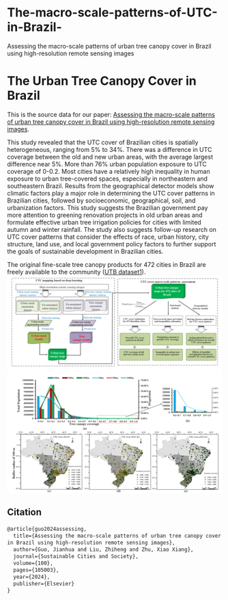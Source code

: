 # The-macro-scale-patterns-of-UTC-in-Brazil-
Assessing the macro-scale patterns of urban tree canopy cover in Brazil using high-resolution remote sensing images



# The Urban Tree Canopy Cover in Brazil

This is the source data for our paper: [Assessing the macro-scale patterns of urban tree canopy cover in Brazil using high-resolution remote sensing images](https://www.sciencedirect.com/science/article/pii/S2210670723006145).

This study revealed that the UTC cover of Brazilian cities is spatially heterogeneous, ranging from 5% to 34%. There was a difference in UTC coverage between the old and new urban areas, with the average largest difference near 5%. More than 76% urban population exposure to UTC coverage of 0-0.2. Most cities have a relatively high inequality in human exposure to urban tree-covered spaces, especially in northeastern and southeastern Brazil. Results from the geographical detector models show climatic factors play a major role in determining the UTC cover patterns in Brazilian cities, followed by socioeconomic, geographical, soil, and urbanization factors. This study suggests the Brazilian government pay more attention to greening renovation projects in old urban areas and formulate effective urban tree irrigation policies for cities with limited autumn and winter rainfall. The study also suggests follow-up research on UTC cover patterns that consider the effects of race, urban history, city structure, land use, and local government policy factors to further support the goals of sustainable development in Brazilian cities.

The original fine-scale tree canopy products for 472 cities in Brazil are freely available to the community ([UTB dataset1](https://nkszjx.github.io/projects/UTB.html)). 
![](fig1.png)
![](fig2.png)












## Citation

```
@article{guo2024assessing,
  title={Assessing the macro-scale patterns of urban tree canopy cover in Brazil using high-resolution remote sensing images},
  author={Guo, Jianhua and Liu, Zhiheng and Zhu, Xiao Xiang},
  journal={Sustainable Cities and Society},
  volume={100},
  pages={105003},
  year={2024},
  publisher={Elsevier}
}
```
```
